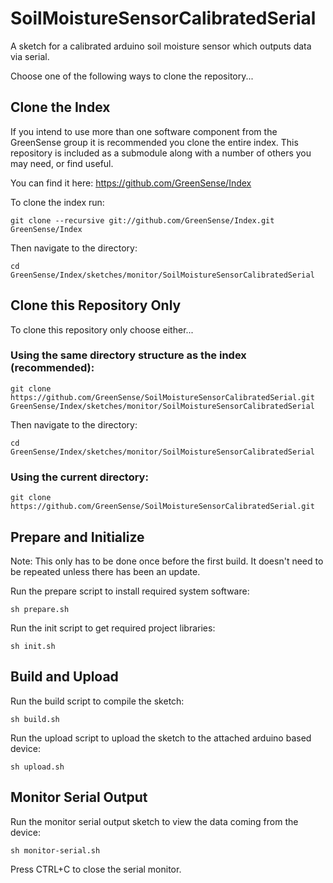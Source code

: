 # SoilMoistureSensorCalibratedSerial
A sketch for a calibrated arduino soil moisture sensor which outputs data via serial.

Choose one of the following ways to clone the repository...

## Clone the Index
If you intend to use more than one software component from the GreenSense group it is recommended you clone the entire index.
This repository is included as a submodule along with a number of others you may need, or find useful.

You can find it here:
https://github.com/GreenSense/Index

To clone the index run:

```
git clone --recursive git://github.com/GreenSense/Index.git GreenSense/Index
```

Then navigate to the directory:
```
cd GreenSense/Index/sketches/monitor/SoilMoistureSensorCalibratedSerial
```

## Clone this Repository Only
To clone this repository only choose either...

### Using the same directory structure as the index (recommended):

```
git clone https://github.com/GreenSense/SoilMoistureSensorCalibratedSerial.git GreenSense/Index/sketches/monitor/SoilMoistureSensorCalibratedSerial
```
Then navigate to the directory:
```
cd GreenSense/Index/sketches/monitor/SoilMoistureSensorCalibratedSerial
```

### Using the current directory:

```
git clone https://github.com/GreenSense/SoilMoistureSensorCalibratedSerial.git
```

## Prepare and Initialize
Note: This only has to be done once before the first build. It doesn't need to be repeated unless there has been an update.

Run the prepare script to install required system software:

```
sh prepare.sh
```

Run the init script to get required project libraries:

```
sh init.sh
```

## Build and Upload
Run the build script to compile the sketch:

```
sh build.sh
```

Run the upload script to upload the sketch to the attached arduino based device:

```
sh upload.sh
```

## Monitor Serial Output

Run the monitor serial output sketch to view the data coming from the device:

```
sh monitor-serial.sh
```

Press CTRL+C to close the serial monitor.
